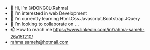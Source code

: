 - 👋 Hi, I’m @D0NG0L(Rahma)
- 👀 I’m interested in web Development
- 🌱 I’m currently learning Html.Css.Javascript.Bootstrap.JQuery
- 💞️ I’m looking to collaborate on ...
- 📫 How to reach me https://www.linkedin.com/in/rahma-sameh-26a151210/
-   rahma.sameh@hotmail.com

<!---
D0NG0L/D0NG0L is a ✨ special ✨ repository because its `README.md` (this file) appears on your GitHub profile.
You can click the Preview link to take a look at your changes.
--->
